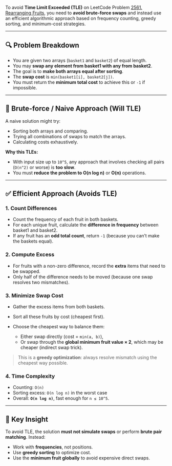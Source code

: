 To avoid **Time Limit Exceeded (TLE)** on LeetCode Problem [2561. Rearranging Fruits](https://leetcode.com/problems/rearranging-fruits/), you need to **avoid brute-force swaps** and instead use an efficient algorithmic approach based on frequency counting, greedy sorting, and minimum-cost strategies.

---

## 🔍 Problem Breakdown

* You are given two arrays (`basket1` and `basket2`) of equal length.
* You may **swap any element from basket1 with any from basket2**.
* The goal is to **make both arrays equal after sorting**.
* The **swap cost** is `min(basket1[i], basket2[j])`.
* You must return the **minimum total cost** to achieve this or `-1` if impossible.

---

## 🚫 Brute-force / Naive Approach (Will TLE)

A naive solution might try:

* Sorting both arrays and comparing.
* Trying all combinations of swaps to match the arrays.
* Calculating costs exhaustively.

**Why this TLEs:**

* With input size up to `10^5`, any approach that involves checking all pairs (`O(n^2)` or worse) is **too slow**.
* You must **reduce the problem to O(n log n)** or **O(n)** operations.

---

## ✅ Efficient Approach (Avoids TLE)

### 1. **Count Differences**

* Count the frequency of each fruit in both baskets.
* For each unique fruit, calculate the **difference in frequency** between basket1 and basket2.
* If any fruit has an **odd total count**, return `-1` (because you can’t make the baskets equal).

### 2. **Compute Excess**

* For fruits with a non-zero difference, record the **extra** items that need to be swapped.
* Only half of the difference needs to be moved (because one swap resolves two mismatches).

### 3. **Minimize Swap Cost**

* Gather the excess items from both baskets.
* Sort all these fruits by cost (cheapest first).
* Choose the cheapest way to balance them:

  * Either swap directly (cost = `min(a, b)`),
  * Or swap through the **global minimum fruit value × 2**, which may be cheaper (indirect swap trick).

> This is a **greedy optimization**: always resolve mismatch using the cheapest way possible.

### 4. **Time Complexity**

* Counting: `O(n)`
* Sorting excess: `O(n log n)` in the worst case
* Overall: **`O(n log n)`**, fast enough for `n ≤ 10^5`.

---

## 🧠 Key Insight

To avoid TLE, the solution **must not simulate swaps** or perform **brute pair matching**. Instead:

* Work with **frequencies**, not positions.
* Use **greedy sorting** to optimize cost.
* Use the **minimum fruit globally** to avoid expensive direct swaps.
